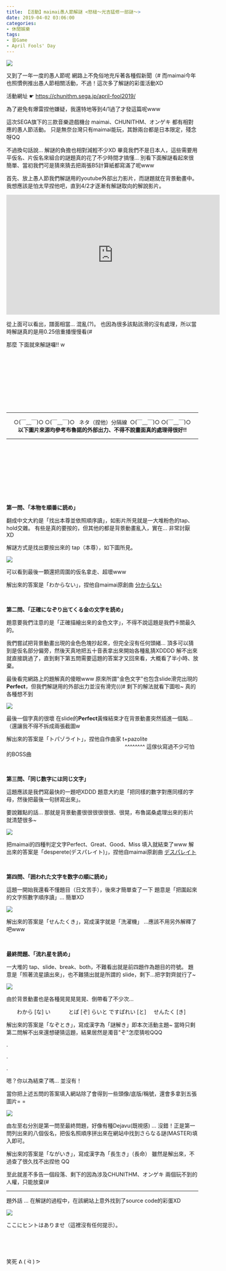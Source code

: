 ```yaml
---
title: 【活動】maimai愚人節解謎 <怒槌～光吉猛修一部謎～>
date: 2019-04-02 03:06:00
categories: 
- 休閒娛樂
tags:
- 音Game
- April Fools' Day
---
```


![](https://i.imgur.com/Q8LRvq8.jpg)



又到了一年一度的愚人節呢
網路上不免俗地充斥著各種假新聞（#
而maimai今年也照慣例推出愚人節相關活動，不過！這次多了解謎的彩蛋活動XD

活動網址 ☛ https://chunithm.sega.jp/april-fool2019/

為了避免有爆雷捏他嫌疑，我還特地等到4/1過了才發這篇呢www

<!--more-->

這次SEGA旗下的三款音樂遊戲機台 maimai、CHUNITHM、オンゲキ 都有相對應的愚人節活動。
只是無奈台灣只有maimai能玩，其餘兩台都是日本限定，殘念呀QQ

不過換句話說... 解謎的負擔也相對減輕不少XD
畢竟我們不是日本人，這些需要用平仮名、片仮名來組合的謎題真的花了不少時間才搞懂...
別看下面解謎看起來很簡單、當初我們可是猜來猜去把兩張B5計算紙都寫滿了呢www

首先、放上愚人節我們解謎用的youtube外部出力影片，而謎題就在背景動畫中。
我想應該是怕太早捏他吧，直到4/2才逐漸有解謎取向的解說影片。

<iframe width="560" height="315" src="https://www.youtube.com/embed/51ZLA-yhdWo" frameborder="0" allow="accelerometer; autoplay; encrypted-media; gyroscope; picture-in-picture" allowfullscreen></iframe>

從上面可以看出，譜面相當... 混亂(?)。
也因為很多該點該滑的沒有處理，所以當時解謎真的是用0.25倍重播慢慢看(#

那麼 下面就來解謎囉!! w

&nbsp;

&nbsp;

&nbsp;

&nbsp;

&nbsp;

---

<center>  ○(￣﹏￣)○ ○(￣﹏￣)○ &nbsp;&nbsp;ネタ（捏他）分隔線&nbsp;&nbsp;○(￣﹏￣)○ ○(￣﹏￣)○ </center>

<center><b>以下圖片來源均參考<a href"https://www.youtube.com/channel/UCT4yIf-FPYWjuhwo1H7zQTw">布魯諾</a>的外部出力、不得不說畫面真的處理得很好!!</b></center>

---

&nbsp;

&nbsp;

&nbsp;

&nbsp;

&nbsp;

**第一問、「本物を順番に読め」**

翻成中文大約是「找出本尊並依照順序讀」，如影片所見就是一大堆粉色的tap、hold交雜。
有些是真的要按的，但其他的都是背景動畫亂入，實在... 非常討厭 XD

解謎方式是找出要按出來的 tap（本尊），如下圖所見。

![](https://i.imgur.com/A9PB4Sa.png)

可以看到最後一顆還把周圍的仮名拿走、超壞www

解出來的答案是「わからない」，捏他自maimai原創曲 [分からない](https://www.youtube.com/watch?v=Dmak1NEfhLE)

&nbsp;

**第二問、「正確になぞり出てくる金の文字を読め」**

題意要我們注意的是「正確描繪出來的金色文字」，不得不說這題是我們卡關最久的。

我們嘗試把背景動畫出現的金色色塊抄起來，但完全沒有任何頭緒...
頂多可以猜到是仮名部分偏旁，然後天真地把五十音表拿出來開始各種亂猜XDDDD
解不出來就直接跳過了，直到剩下第五問需要這題的答案才又回來看，大概看了半小時、放棄。

最後看完網路上的題解真的傻眼www
原來所謂"金色文字"也包含slide滑完出現的**Perfect**，但我們解謎用的外部出力並沒有滑完(((#
剩下的解法就看下圖啦~ 真的各種想不到

![](https://i.imgur.com/YBiO7FV.png)

最後一個字真的很壞
在slide的**Perfect**黃條結束才在背景動畫突然插進一個點...（還讓我不得不拆成兩張截圖w

解出來的答案是「トパゾライト」，捏他自作曲家 t+pazolite
&nbsp;&nbsp;&nbsp;&nbsp;&nbsp;&nbsp;&nbsp;&nbsp;&nbsp;&nbsp;&nbsp;&nbsp;&nbsp;&nbsp;&nbsp;&nbsp;&nbsp;&nbsp;&nbsp;&nbsp;&nbsp;&nbsp;&nbsp;&nbsp;&nbsp;&nbsp;&nbsp;&nbsp;&nbsp;&nbsp;&nbsp;&nbsp;&nbsp;&nbsp;&nbsp;&nbsp;&nbsp;&nbsp;&nbsp;&nbsp;&nbsp;&nbsp;&nbsp;&nbsp;&nbsp;&nbsp;&nbsp;&nbsp;&nbsp;&nbsp;&nbsp;&nbsp;&nbsp;&nbsp;&nbsp;&nbsp;&nbsp;&nbsp;&nbsp;&nbsp;&nbsp;&nbsp;&nbsp;&nbsp;&nbsp;&nbsp;&nbsp;&nbsp;&nbsp;&nbsp;&nbsp;&nbsp;&nbsp;&nbsp;&nbsp;&nbsp;&nbsp;&nbsp;&nbsp;^^^^^^^^ 這傢伙寫過不少可怕的BOSS曲

&nbsp;

**第三問、「同じ数字には同じ文字」**

這題應該是我們寫最快的一題吧XDDD
題意大約是「把同樣的數字對應同樣的字母，然後把最後一句拼寫出來」。

要說難點的話... 那就是背景動畫很很很很很很、很晃，布魯諾桑處理出來的影片就清楚很多~

![](https://i.imgur.com/8uvtXNR.png)

把maimai的四種判定文字Perfect、Great、Good、Miss 填入就結束了www
解出來的答案是「desperete(デスパレイト)」，捏他自maimai原創曲 [デスパレイト](https://www.youtube.com/watch?v=kJF2iJcxeI8)

&nbsp;

**第四問、「囲われた文字を数字の順に読め」**

這題一開始我還看不懂題目（日文苦手），後來才簡單查了一下
題意是「把圍起來的文字照數字順序讀」... 簡單XD

![](https://i.imgur.com/G7i27I0.png)

解出來的答案是「せんたくき」，寫成漢字就是「洗濯機」 ...應該不用另外解釋了吧www

&nbsp;

**最終問題、「流れ星を読め」**

一大堆的 tap、slide、break、both，不難看出就是前四題作為題目的符號。
題意是「照著流星讀出來」，也不難猜出就是所謂的 slide，剩下...把字對齊就行了~

![](https://i.imgur.com/JusiEGk.png)

由於背景動畫也是各種晃晃晃晃晃、倒帶看了不少次...

&nbsp;&nbsp;&nbsp;&nbsp;&nbsp;&nbsp;&nbsp;わから [な] い
&nbsp;&nbsp;&nbsp;&nbsp;&nbsp;&nbsp;&nbsp;&nbsp;&nbsp;&nbsp;&nbsp;とぱ [ぞ] らいと
ですぱれい [と]
&nbsp;&nbsp;&nbsp;&nbsp;せんたく [き]

解出來的答案是「なぞとき」，寫成漢字為「謎解き」即本次活動主題~
當時只剩第二問解不出來還想硬猜這題，結果居然是濁音"ぞ"怎麼猜啦QQQ

.

.

.

嗯？你以為結束了嗎... 並沒有！

當你把上述五問的答案填入網站除了會得到一些頭像/底版/稱號，還會多拿到五張圖片= =

![](https://i.imgur.com/wRLqrgW.jpg)

由左至右分別是第一問至最終問題，好像有種Dejavu(既視感)
… 沒錯！正是第一問列出來的八個仮名，把仮名照順序拼出來在網站中找到さらなる謎(MASTER)填入即可。

解出來的答案是「ながいき」，寫成漢字為「長生き」（長命）
雖然是解出來，不過查了很久找不出捏他 QQ

至此就差不多告一個段落、剩下的因為涉及CHUNITHM、オンゲキ 兩個玩不到的人權，只能放棄(#



---



題外話 ... 在解謎的過程中，在該網站上意外找到了source code的彩蛋XD

![](https://i.imgur.com/qDxZ1sm.png)

ここにヒントはありませ（這裡沒有任何提示）。

&nbsp;

&nbsp;

笑死 ᕕ ( ᐛ ) ᕗ